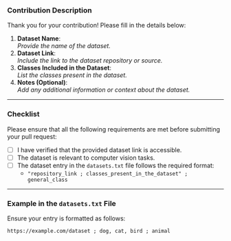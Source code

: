 ### Contribution Description

Thank you for your contribution! Please fill in the details below:

1. **Dataset Name**:  
   _Provide the name of the dataset._  
2. **Dataset Link**:  
   _Include the link to the dataset repository or source._  
3. **Classes Included in the Dataset**:  
   _List the classes present in the dataset._  
4. **Notes (Optional)**:  
   _Add any additional information or context about the dataset._

---

### Checklist

Please ensure that all the following requirements are met before submitting your pull request:

- [ ] I have verified that the provided dataset link is accessible.
- [ ] The dataset is relevant to computer vision tasks.
- [ ] The dataset entry in the `datasets.txt` file follows the required format:  
   - `"repository_link ; classes_present_in_the_dataset" ; general_class`

---

### Example in the `datasets.txt` File

Ensure your entry is formatted as follows:  
```plaintext
https://example.com/dataset ; dog, cat, bird ; animal
